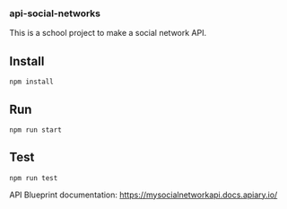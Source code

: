 ### api-social-networks

This is a school project to make a social network API.

## Install
```
npm install

```
## Run

```
npm run start

```

## Test

```
npm run test

```

API Blueprint documentation:
https://mysocialnetworkapi.docs.apiary.io/
